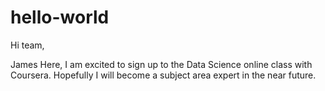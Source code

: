 # hello-world

Hi team,

James Here, I am excited to sign up to the Data Science online class with Coursera.  Hopefully I will become a subject area expert in the near future.  
